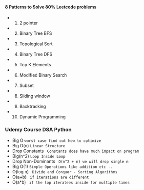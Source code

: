 #### 8 Patterns to Solve 80% Leetcode problems

- 1. 2 pointer
- 2. Binary Tree BFS
- 3. Topological Sort
- 4. Binary Tree DFS
- 5. Top K Elements
- 6. Modified Binary Search
- 7. Subset
- 8. Sliding window
- 9. Backtracking
- 10. Dynamic Programming

### Udemy Course DSA Python 
- Big O `worst case find out how to optimize`
- Big O(n) `Linear Structure`
- Drop Constants ` Constants does have much impact on program`
- Big(n^2) `Loop Inside Loop`
- Drop Non-Dominants ` O(n^2 + n) we will drop single n`
- Big O(1) `Simple Operations like addition etc ..`
- O(log n) ` Divide and Conquor - Sorting Algorithms`
- O(a+b) ` if iterations are different`
- O(a*b) ` if the lop iteratees inside for multiple times`